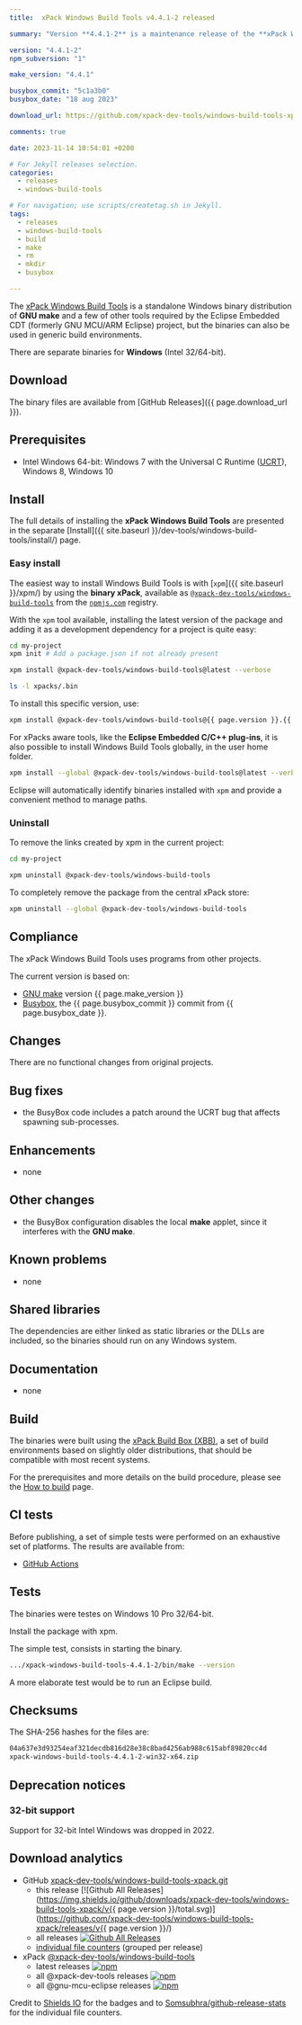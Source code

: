 ```yaml
---
title:  xPack Windows Build Tools v4.4.1-2 released

summary: "Version **4.4.1-2** is a maintenance release of the **xPack Windows Build Tools** package; it disables the BusyBox **make** applet which interferes with the **GNU make**."

version: "4.4.1-2"
npm_subversion: "1"

make_version: "4.4.1"

busybox_commit: "5c1a3b0"
busybox_date: "18 aug 2023"

download_url: https://github.com/xpack-dev-tools/windows-build-tools-xpack/releases/tag/v4.4.1-2/

comments: true

date: 2023-11-14 10:54:01 +0200

# For Jekyll releases selection.
categories:
  - releases
  - windows-build-tools

# For navigation; use scripts/createtag.sh in Jekyll.
tags:
  - releases
  - windows-build-tools
  - build
  - make
  - rm
  - mkdir
  - busybox

---
```


The [xPack Windows Build Tools](https://xpack.github.io/windows-build-tools/)
is a standalone Windows binary distribution of
**GNU make** and a few of other tools required by the Eclipse Embedded CDT
(formerly GNU MCU/ARM Eclipse) project, but the binaries can also be used in
generic build environments.

There are separate binaries for **Windows** (Intel 32/64-bit).

## Download

The binary files are available from [GitHub Releases]({{ page.download_url }}).

## Prerequisites

- Intel Windows 64-bit: Windows 7 with the Universal C Runtime
  ([UCRT](https://support.microsoft.com/en-us/topic/update-for-universal-c-runtime-in-windows-c0514201-7fe6-95a3-b0a5-287930f3560c)),
  Windows 8, Windows 10

## Install

The full details of installing the **xPack Windows Build Tools**
are presented in the separate [Install]({{ site.baseurl }}/dev-tools/windows-build-tools/install/) page.

### Easy install

The easiest way to install Windows Build Tools is with
[`xpm`]({{ site.baseurl }}/xpm/)
by using the **binary xPack**, available as
[`@xpack-dev-tools/windows-build-tools`](https://www.npmjs.com/package/@xpack-dev-tools/windows-build-tools)
from the [`npmjs.com`](https://www.npmjs.com) registry.

With the `xpm` tool available, installing
the latest version of the package and adding it as
a development dependency for a project is quite easy:

```sh
cd my-project
xpm init # Add a package.json if not already present

xpm install @xpack-dev-tools/windows-build-tools@latest --verbose

ls -l xpacks/.bin
```

To install this specific version, use:

```sh
xpm install @xpack-dev-tools/windows-build-tools@{{ page.version }}.{{ page.npm_subversion }} --verbose
```

For xPacks aware tools, like the **Eclipse Embedded C/C++ plug-ins**,
it is also possible to install Windows Build Tools globally, in the user home folder.

```sh
xpm install --global @xpack-dev-tools/windows-build-tools@latest --verbose
```

Eclipse will automatically
identify binaries installed with
`xpm` and provide a convenient method to manage paths.

### Uninstall

To remove the links created by xpm in the current project:

```sh
cd my-project

xpm uninstall @xpack-dev-tools/windows-build-tools
```

To completely remove the package from the central xPack store:

```sh
xpm uninstall --global @xpack-dev-tools/windows-build-tools
```

## Compliance

The xPack Windows Build Tools uses programs from other projects.

The current version is based on:

- [GNU make](https://ftpmirror.gnu.org/make/) version {{ page.make_version }}
- [Busybox](https://github.com/rmyorston/busybox-w32), the {{ page.busybox_commit }}
commit from {{ page.busybox_date }}.

## Changes

There are no functional changes from original projects.

## Bug fixes

- the BusyBox code includes a patch around the UCRT bug that affects spawning
  sub-processes.

## Enhancements

- none

## Other changes

- the BusyBox configuration disables the local **make** applet, since it
  interferes with the **GNU make**.

## Known problems

- none

## Shared libraries

The dependencies are either linked as static libraries or the
DLLs are included, so the binaries should run on any Windows system.

## Documentation

- none

## Build

The binaries were built using the
[xPack Build Box (XBB)](https://xpack.github.io/xbb/), a set
of build environments based on slightly older distributions, that should be
compatible with most recent systems.

For the prerequisites and more details on the build procedure, please see the
[How to build](https://github.com/xpack-dev-tools/windows-build-tools-xpack/blob/xpack/README-BUILD.md) page.

## CI tests

Before publishing, a set of simple tests were performed on an exhaustive
set of platforms. The results are available from:

- [GitHub Actions](https://github.com/xpack-dev-tools/windows-build-tools-xpack/actions/)

## Tests

The binaries were testes on Windows 10 Pro 32/64-bit.

Install the package with xpm.

The simple test, consists in starting the binary.

```sh
.../xpack-windows-build-tools-4.4.1-2/bin/make --version
```

A more elaborate test would be to run an Eclipse build.

## Checksums

The SHA-256 hashes for the files are:

```txt
04a637e3d93254eaf321decdb816d28e38c8bad4256ab988c615abf89820cc4d
xpack-windows-build-tools-4.4.1-2-win32-x64.zip

```

## Deprecation notices

### 32-bit support

Support for 32-bit Intel Windows was dropped in 2022.

## Download analytics

- GitHub [xpack-dev-tools/windows-build-tools-xpack.git](https://github.com/xpack-dev-tools/windows-build-tools-xpack/)
  - this release [![Github All Releases](https://img.shields.io/github/downloads/xpack-dev-tools/windows-build-tools-xpack/v{{ page.version }}/total.svg)](https://github.com/xpack-dev-tools/windows-build-tools-xpack/releases/v{{ page.version }}/)
  - all releases [![Github All Releases](https://img.shields.io/github/downloads/xpack-dev-tools/windows-build-tools-xpack/total.svg)](https://github.com/xpack-dev-tools/windows-build-tools-xpack/releases/)
  - [individual file counters](https://somsubhra.github.io/github-release-stats/?username=xpack-dev-tools&repository=windows-build-tools-xpack) (grouped per release)
- xPack [@xpack-dev-tools/windows-build-tools](https://github.com/xpack-dev-tools/windows-build-tools-xpack/)
  - latest releases [![npm](https://img.shields.io/npm/dw/@xpack-dev-tools/windows-build-tools.svg)](https://www.npmjs.com/package/@xpack-dev-tools/windows-build-tools/)
  - all @xpack-dev-tools releases [![npm](https://img.shields.io/npm/dt/@xpack-dev-tools/windows-build-tools.svg)](https://www.npmjs.com/package/@xpack-dev-tools/windows-build-tools/)
  - all @gnu-mcu-eclipse releases [![npm](https://img.shields.io/npm/dt/@gnu-mcu-eclipse/windows-build-tools.svg)](https://www.npmjs.com/package/@gnu-mcu-eclipse/windows-build-tools/)

Credit to [Shields IO](https://shields.io) for the badges and to
[Somsubhra/github-release-stats](https://github.com/Somsubhra/github-release-stats)
for the individual file counters.

